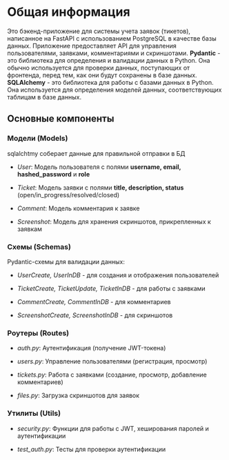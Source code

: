 # Общая информация #
Это бэкенд-приложение для системы учета заявок (тикетов), написанное на FastAPI с использованием PostgreSQL в качестве базы данных. Приложение предоставляет API для управления пользователями, заявками, комментариями и скриншотами.
__Pydantic__ - это библиотека для определения и валидации данных в Python. Она обычно используется для проверки данных, поступающих от фронтенда, перед тем, как они будут сохранены в базе данных.
__SQLAlchemy__ - это библиотека для работы с базами данных в Python. Она используется для определения моделей данных, соответствующих таблицам в базе данных.

## Основные компоненты ##
### Модели (Models) ###
sqlalchtmy соберает данные для правильной отправки в БД
- _User_: Модель пользователя с полями __username, email, hashed_password__ и __role__

- _Ticket_: Модель заявки с полями __title, description, status__ (open/in_progress/resolved/closed)

- _Comment_: Модель комментария к заявке

- _Screenshot_: Модель для хранения скриншотов, прикрепленных к заявкам

### Схемы (Schemas) ###
Pydantic-схемы для валидации данных:

- _UserCreate, UserInDB_ - для создания и отображения пользователей

- _TicketCreate, TicketUpdate, TicketInDB_ - для работы с заявками

- _CommentCreate, CommentInDB_ - для комментариев

- _ScreenshotCreate, ScreenshotInDB_ - для скриншотов

### Роутеры (Routes) ###
- _auth.py_: Аутентификация (получение JWT-токена)

- _users.py_: Управление пользователями (регистрация, просмотр)

- _tickets.py_: Работа с заявками (создание, просмотр, добавление комментариев)

- _files.py_: Загрузка скриншотов для заявок

### Утилиты (Utils) ###
- _security.py_: Функции для работы с JWT, хеширования паролей и аутентификации

- _test_auth.py_: Тесты для проверки аутентификации
